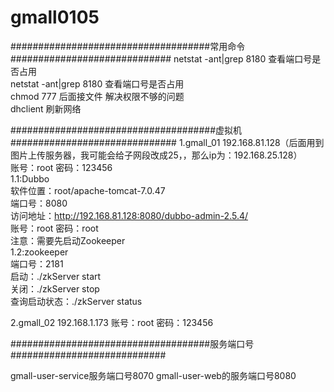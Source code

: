 # gmall0105
####################################常用命令#############################
netstat -ant|grep 8180  查看端口号是否占用  
netstat -ant|grep 8180  查看端口号是否占用  
chmod 777 后面接文件 解决权限不够的问题  
dhclient  刷新网络  

#####################################虚拟机##############################
1.gmall_01    192.168.81.128（后面用到图片上传服务器，我可能会给子网段改成25，，那么ip为：192.168.25.128）  
   账号：root   密码：123456  
 1.1:Dubbo  
       软件位置：root/apache-tomcat-7.0.47  
       端口号：8080  
       访问地址：http://192.168.81.128:8080/dubbo-admin-2.5.4/  
       账号：root   密码：root  
       注意：需要先启动Zookeeper  
 1.2:zookeeper  
     端口号：2181  
     启动：./zkServer start  
     关闭：./zkServer stop  
     查询启动状态：./zkServer status  





2.gmall_02    192.168.1.173
   账号：root
   密码：123456


####################################服务端口号############################

gmall-user-service服务端口号8070
gmall-user-web的服务端口号8080

